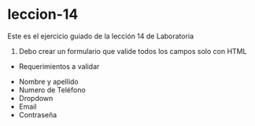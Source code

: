 # leccion-14
Este es el ejercicio guiado de la lección 14 de Laboratoria

1. Debo crear un formulario que valide todos los campos solo con HTML
 - Requerimientos a validar 
 * Nombre y apellido
 * Numero de Teléfono
 * Dropdown
 * Email
 * Contraseña

